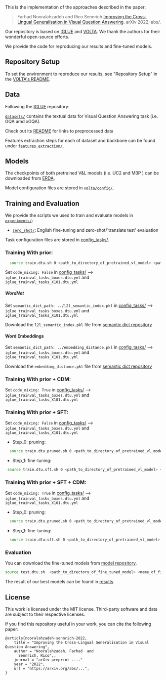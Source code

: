 
This is the implementation of the approaches described in the paper:
> Farhad Nooralahzadeh and Rico Sennrich [Improving the Cross-Lingual Generalisation in Visual Question Answering](https://arxiv.org/abs/). arXiv 2022; abs/.

Our repository is based on [IGLUE](https://github.com/e-bug/iglue) and [VOLTA](https://github.com/e-bug/volta). We thank the authors for their wonderful open-source efforts.

We provide the code for reproducing our results and fine-tuned models.


## Repository Setup

To set the environment to reproduce our results, see "Repository Setup" in the [VOLTA's README](volta/README.md).


## Data
Following the [IGLUE](https://github.com/e-bug/iglue) repository:

[`datasets/`](datasets) contains the textual data for Visual Question Answering task (i.e. GQA amd xGQA).

Check out its [README](datasets/README.md) for links to preprocessed data  

Features extraction steps for each of dataset and backbone can be found under [`features_extraction/`](features_extraction). 


## Models

The checkpoints of both pretrained V&L models (i.e. UC2 and M3P ) can be downloaded from [ERDA](https://sid.erda.dk/sharelink/b1Rge0DwwW).

Model configuration files are stored in [`volta/config/`](volta/config). 


## Training and Evaluation

We provide the scripts we used to train and evaluate models in [`experiments/`](experiments):
- [`zero_shot/`](experiments/zero_shot): English fine-tuning and zero-shot/`translate test' evaluation

Task configuration files are stored in [config_tasks/](config_tasks).

### Training With prior:
```bash
  source train.dtu.sh 0 <path_to_directory_of_pretrained_vl_model> <path_to_directory_for_fine_tuned_model>
```
Set `code_mixing: False` in [config_tasks/](config_tasks) --> `iglue_trainval_tasks_boxes.dtu.yml` and  `iglue_trainval_tasks_X101.dtu.yml`
##### WordNet
Set `semantic_dict_path: ../l2l_semantic_index.pkl` in [config_tasks/](config_tasks) --> `iglue_trainval_tasks_boxes.dtu.yml` and  `iglue_trainval_tasks_X101.dtu.yml` 

Download the `l2l_semantic_index.pkl` file from [semantic dict repository](https://pub.cl.uzh.ch/users/fnoora/semantic_dict/) 

#### Word Embeddings
Set `semantic_dict_path: ../embedding_distance.pkl` in [config_tasks/](config_tasks) --> `iglue_trainval_tasks_boxes.dtu.yml` and  `iglue_trainval_tasks_X101.dtu.yml` 

Download the `embedding_distance.pkl` file from [semantic dict repository](https://pub.cl.uzh.ch/users/fnoora/semantic_dict/) 

### Training With prior + CDM:
Set `code_mixing: True` in [config_tasks/](config_tasks) --> `iglue_trainval_tasks_boxes.dtu.yml` and  `iglue_trainval_tasks_X101.dtu.yml`

### Training With prior + SFT:
Set `code_mixing: False` in [config_tasks/](config_tasks) --> `iglue_trainval_tasks_boxes.dtu.yml` and  `iglue_trainval_tasks_X101.dtu.yml`
 - Step_0: pruning: 
```bash
  source train.dtu.pruned.sh 0 <path_to_directory_of_pretrained_vl_model> <path_to_directory_for_pruned_model>
```
 - Step_1: fine-tuning: 
```bash
 source train.dtu.sft.sh 0 <path_to_directory_of_pretrained_vl_model> <path_to_directory_of_pruned_model>
```
### Training With prior + SFT + CDM:
Set `code_mixing: True` in [config_tasks/](config_tasks) --> `iglue_trainval_tasks_boxes.dtu.yml` and  `iglue_trainval_tasks_X101.dtu.yml`
- Step_0: pruning: 
```bash
  source train.dtu.pruned.sh 0 <path_to_directory_of_pretrained_vl_model> <path_to_directory_for_pruned_model>
 ```
- Step_1: fine-tuning: 
```bash
  source train.dtu.sft.sh 0 <path_to_directory_of_pretrained_vl_model> <path_to_directory_of_pruned_model> <path_to_directory_for_fine_tuned_model>
 ```

### Evaluation
You can download the fine-tuned models from [model repository](https://pub.cl.uzh.ch/users/fnoora/fine-tuned-checkpoint/).
```bash 
source test.dtu.sh  <path_to_directory_of_fine_tuned_model> <name_of_fine-tuned-model>
```

The result of our best models can be found in [results](results).
## License

This work is licensed under the MIT license.
Third-party software and data are subject to their respective licenses. <br>

If you find this repository useful in your work, you can cite the following paper:

```
@article{nooralahzadeh-sennrich-2022,
    title = "Improving the Cross-Lingual Generalisation in Visual Question Answering",
    author = "Nooralahzadeh, Farhad  and
      Sennrich, Rico",,
    journal = "arXiv preprint ...."
    year = "2022",
    url = "https://arxiv.org/abs/...",
}
```
